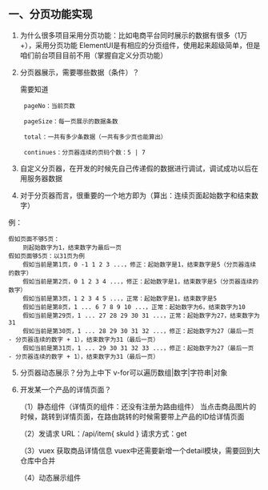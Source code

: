## 一、分页功能实现

1. 为什么很多项目采用分页功能：比如电商平台同时展示的数据有很多（1万+），采用分页功能
   ElementUI是有相应的分页组件，使用起来超级简单，但是咱们前台项目目前不用（掌握自定义分页功能）

2. 分页器展示，需要哪些数据（条件）？

    需要知道

        pageNo：当前页数

        pageSize：每一页展示的数据条数

        total：一共有多少条数据（一共有多少页也能算出）

        continues：分页器连续的页码个数：5 | 7

3. 自定义分页器，在开发的时候先自己传递假的数据进行调试，调试成功以后在用服务器数据

4. 对于分页器而言，很重要的一个地方即为（算出：连续页面起始数字和结束数字）

例：

    假如页面不够5页：
        则起始数字为1，结束数字为最后一页
    假如页面够5页：以31页为例
        假如当前是第1页，0 -1 1 2 3 ...，修正：起始数字是1，结束数字是5（分页器连续的数字）
        假如当前是第2页，0 1 2 3 4 ...，修正：起始数字是1，结束数字是5（分页器连续的数字）
        假如当前是第3页，1 2 3 4 5 ...，正常：起始数字是1，结束数字是5
        假如当前是第8页，1 ... 6 7 8 9 10 ...，正常：起始数字为6，结束数字为10
        假如当前是第29页，1 ... 27 28 29 30 31 ...，正常：起始数字为27，结束数字为31
        假如当前是第30页，1 ... 28 29 30 31 32 ...，修正：起始数字为27（最后一页 - 分页器连续的数字 + 1），结束数字为31（最后一页）
        假如当前是第31页，1 ... 29 30 31 32 33 ...，修正：起始数字为27（最后一页 - 分页器连续的数字 + 1），结束数字为31（最后一页）

5. 分页器动态展示？分为上中下
v-for可以遍历数组|数字|字符串|对象

6. 开发某一个产品的详情页面？

    （1）静态组件（详情页的组件：还没有注册为路由组件）
        当点击商品图片的时候，跳转到详情页面，在路由跳转的时候需要带上产品的ID给详情页面

    （2）发请求 URL：/api/item{ skuId }  请求方式：get

    （3）vuex 获取商品详情信息
        vuex中还需要新增一个detail模块，需要回到大仓库中合并

    （4）动态展示组件